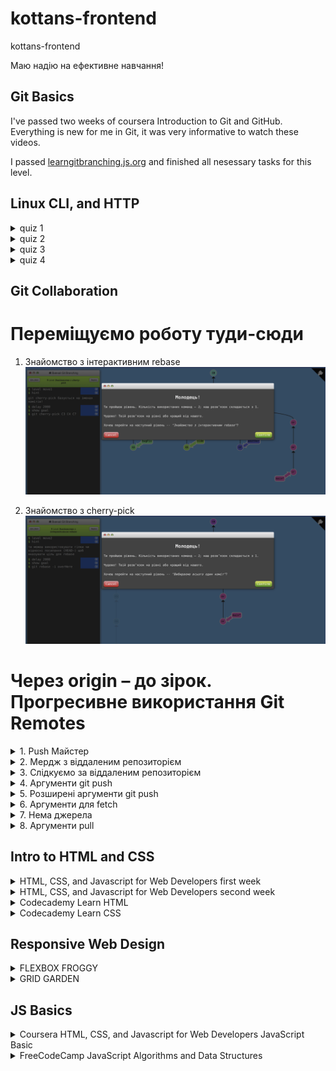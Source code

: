 # kottans-frontend

kottans-frontend

Маю надію на ефективне навчання!

## Git Basics

I've passed two weeks of coursera Introduction to Git and GitHub. Everything is new for me in Git, it was very
informative to watch these videos.

I passed [learngitbranching.js.org](learngitbranching.js.org) and finished all nesessary tasks for this level.

## Linux CLI, and HTTP

<details>
   <summary>quiz 1</summary>

![alt text](https://github.com/GavryshSergii/kottans-frontend/blob/main/task_linux_cli/quiz_1.png "linux quiz 1")
</details>
<details>
   <summary>quiz 2</summary>

![alt text](https://github.com/GavryshSergii/kottans-frontend/blob/main/task_linux_cli/quiz_2.png "linux quiz 2")
</details>
<details>
   <summary>quiz 3</summary>

![alt text](https://github.com/GavryshSergii/kottans-frontend/blob/main/task_linux_cli/quiz_3.png "linux quiz 3")
</details>
<details>
   <summary>quiz 4</summary>

![alt text](https://github.com/GavryshSergii/kottans-frontend/blob/main/task_linux_cli/quiz_4.png "linux quiz 4")
</details>

## Git Collaboration

# Переміщуємо роботу туди-сюди

1. Знайомство з інтерактивним rebase
   ![alt text](https://github.com/GavryshSergii/kottans-frontend/blob/main/task_git_collaboration/move1.png "Знайомство з інтерактивним rebase")

2. Знайомство з cherry-pick
   ![alt text](https://github.com/GavryshSergii/kottans-frontend/blob/main/task_git_collaboration/move2.png "Знайомство з cherry-pick")

# Через origin – до зірок. Прогресивне використання Git Remotes

<details>
   <summary>1. Push Майстер</summary>

![alt text](https://github.com/GavryshSergii/kottans-frontend/blob/main/task_git_collaboration/remoteAdvanced1.png "Push Майстер")
</details>
<details>
   <summary>2. Мердж з віддаленим репозиторієм</summary>

![alt text](https://github.com/GavryshSergii/kottans-frontend/blob/main/task_git_collaboration/remoteAdvanced2.png "Мердж з віддаленим репозиторієм")
</details>
<details>
   <summary>3. Слідкуємо за віддаленим репозиторієм</summary>

![alt text](https://github.com/GavryshSergii/kottans-frontend/blob/main/task_git_collaboration/remoteAdvanced3.png "Слідкуємо за віддаленим репозиторієм")
</details>
<details>
   <summary>4. Аргументи git push</summary>

![alt text](https://github.com/GavryshSergii/kottans-frontend/blob/main/task_git_collaboration/remoteAdvanced4.png "Аргументи git push")
</details>
<details>
   <summary>5. Розширені аргументи git push</summary>

![alt text](https://github.com/GavryshSergii/kottans-frontend/blob/main/task_git_collaboration/remoteAdvanced5.png "Розширені аргументи git push")
</details>
<details>
   <summary>6. Аргументи для fetch</summary>

![alt text](https://github.com/GavryshSergii/kottans-frontend/blob/main/task_git_collaboration/remoteAdvanced6.png "Аргументи для fetch")
</details>
<details>
   <summary>7. Нема джерела</summary>

![alt text](https://github.com/GavryshSergii/kottans-frontend/blob/main/task_git_collaboration/remoteAdvanced7.png "Нема джерела")
</details>
<details>
   <summary>8. Аргументи pull</summary>

![alt text](https://github.com/GavryshSergii/kottans-frontend/blob/main/task_git_collaboration/remoteAdvanced8.png "Аргументи pull ")
</details>

## Intro to HTML and CSS

<details>
   <summary>HTML, CSS, and Javascript for Web Developers first week</summary>

![alt text](https://github.com/GavryshSergii/kottans-frontend/blob/main/task_html_css_intro/coursera_html_css_first_week.png "HTML, CSS, and Javascript for Web Developers first week")
</details>
<details>
   <summary>HTML, CSS, and Javascript for Web Developers second week</summary>

![alt text](https://github.com/GavryshSergii/kottans-frontend/blob/main/task_html_css_intro/coursera_html_css_second_week.png "HTML, CSS, and Javascript for Web Developers second week")
</details>
<details>
   <summary>Codecademy Learn HTML</summary>

![alt text](https://github.com/GavryshSergii/kottans-frontend/blob/main/task_html_css_intro/codecademy_learn-html.png "Codecademy Learn HTML")
</details>
<details>
   <summary>Codecademy Learn CSS</summary>

![alt text](https://github.com/GavryshSergii/kottans-frontend/blob/main/task_html_css_intro/codecademy_learn-css.png "Codecademy Learn CSS")
</details>

## Responsive Web Design

<details>
   <summary>FLEXBOX FROGGY</summary>

   <details>
      <summary>Рівень 1</summary>

![alt text](https://github.com/GavryshSergii/kottans-frontend/blob/main/task_responsive_web_design/flexbox_froggy_01.png "FLEXBOX FROGGY рівень 1")

   </details>
   <details>
      <summary>Рівень 2</summary>

![alt text](https://github.com/GavryshSergii/kottans-frontend/blob/main/task_responsive_web_design/flexbox_froggy_02.png "FLEXBOX FROGGY рівень 2")

   </details>
   <details>
      <summary>Рівень 3</summary>

![alt text](https://github.com/GavryshSergii/kottans-frontend/blob/main/task_responsive_web_design/flexbox_froggy_03.png "FLEXBOX FROGGY рівень 3")

   </details>
   <details>
      <summary>Рівень 4</summary>

![alt text](https://github.com/GavryshSergii/kottans-frontend/blob/main/task_responsive_web_design/flexbox_froggy_04.png "FLEXBOX FROGGY рівень 4")

   </details>
   <details>
      <summary>Рівень 5</summary>

![alt text](https://github.com/GavryshSergii/kottans-frontend/blob/main/task_responsive_web_design/flexbox_froggy_05.png "FLEXBOX FROGGY рівень 5")

   </details>
   <details>
      <summary>Рівень 6</summary>

![alt text](https://github.com/GavryshSergii/kottans-frontend/blob/main/task_responsive_web_design/flexbox_froggy_06.png "FLEXBOX FROGGY рівень 6")

   </details>
   <details>
      <summary>Рівень 7</summary>

![alt text](https://github.com/GavryshSergii/kottans-frontend/blob/main/task_responsive_web_design/flexbox_froggy_07.png "FLEXBOX FROGGY рівень 7")

   </details>
   <details>
      <summary>Рівень 8</summary>

![alt text](https://github.com/GavryshSergii/kottans-frontend/blob/main/task_responsive_web_design/flexbox_froggy_08.png "FLEXBOX FROGGY рівень 8")

   </details>
   <details>
      <summary>Рівень 9</summary>

![alt text](https://github.com/GavryshSergii/kottans-frontend/blob/main/task_responsive_web_design/flexbox_froggy_09.png "FLEXBOX FROGGY рівень 9")

   </details>
   <details>
      <summary>Рівень 10</summary>

![alt text](https://github.com/GavryshSergii/kottans-frontend/blob/main/task_responsive_web_design/flexbox_froggy_10.png "FLEXBOX FROGGY рівень 10")

   </details>
   <details>
      <summary>Рівень 11</summary>

![alt text](https://github.com/GavryshSergii/kottans-frontend/blob/main/task_responsive_web_design/flexbox_froggy_11.png "FLEXBOX FROGGY рівень 11")

   </details>
   <details>
      <summary>Рівень 12</summary>

![alt text](https://github.com/GavryshSergii/kottans-frontend/blob/main/task_responsive_web_design/flexbox_froggy_12.png "FLEXBOX FROGGY рівень 12")

   </details>
   <details>
      <summary>Рівень 13</summary>

![alt text](https://github.com/GavryshSergii/kottans-frontend/blob/main/task_responsive_web_design/flexbox_froggy_13.png "FLEXBOX FROGGY рівень 13")

   </details>
   <details>
      <summary>Рівень 14</summary>

![alt text](https://github.com/GavryshSergii/kottans-frontend/blob/main/task_responsive_web_design/flexbox_froggy_14.png "FLEXBOX FROGGY рівень 14")

   </details>
   <details>
      <summary>Рівень 15</summary>

![alt text](https://github.com/GavryshSergii/kottans-frontend/blob/main/task_responsive_web_design/flexbox_froggy_15.png "FLEXBOX FROGGY рівень 15")

   </details>
   <details>
      <summary>Рівень 16</summary>

![alt text](https://github.com/GavryshSergii/kottans-frontend/blob/main/task_responsive_web_design/flexbox_froggy_16.png "FLEXBOX FROGGY рівень 16")

   </details>
   <details>
      <summary>Рівень 17</summary>

![alt text](https://github.com/GavryshSergii/kottans-frontend/blob/main/task_responsive_web_design/flexbox_froggy_17.png "FLEXBOX FROGGY рівень 17")

   </details>
   <details>
      <summary>Рівень 18</summary>

![alt text](https://github.com/GavryshSergii/kottans-frontend/blob/main/task_responsive_web_design/flexbox_froggy_18.png "FLEXBOX FROGGY рівень 18")

   </details>
   <details>
      <summary>Рівень 19</summary>

![alt text](https://github.com/GavryshSergii/kottans-frontend/blob/main/task_responsive_web_design/flexbox_froggy_19.png "FLEXBOX FROGGY рівень 19")

   </details>
   <details>
      <summary>Рівень 20</summary>

![alt text](https://github.com/GavryshSergii/kottans-frontend/blob/main/task_responsive_web_design/flexbox_froggy_20.png "FLEXBOX FROGGY рівень 20")

   </details>
   <details>
      <summary>Рівень 21</summary>

![alt text](https://github.com/GavryshSergii/kottans-frontend/blob/main/task_responsive_web_design/flexbox_froggy_21.png "FLEXBOX FROGGY рівень 21")

   </details>
   <details>
      <summary>Рівень 22</summary>

![alt text](https://github.com/GavryshSergii/kottans-frontend/blob/main/task_responsive_web_design/flexbox_froggy_22.png "FLEXBOX FROGGY рівень 22")

   </details>
   <details>
      <summary>Рівень 23</summary>

![alt text](https://github.com/GavryshSergii/kottans-frontend/blob/main/task_responsive_web_design/flexbox_froggy_23.png "FLEXBOX FROGGY рівень 23")

   </details>
   <details>
      <summary>Рівень 24</summary>

![alt text](https://github.com/GavryshSergii/kottans-frontend/blob/main/task_responsive_web_design/flexbox_froggy_24.png "FLEXBOX FROGGY рівень 24")

   </details>
</details>

<details>
   <summary>GRID GARDEN</summary>

   <details>
      <summary>Рівень 1</summary>

![alt text](https://github.com/GavryshSergii/kottans-frontend/blob/main/task_responsive_web_design/grid_garden_01.png "GRID GARDEN рівень 1")

   </details>
   <details>
      <summary>Рівень 2</summary>

![alt text](https://github.com/GavryshSergii/kottans-frontend/blob/main/task_responsive_web_design/grid_garden_02.png "GRID GARDEN рівень 2")

   </details>
   <details>
      <summary>Рівень 3</summary>

![alt text](https://github.com/GavryshSergii/kottans-frontend/blob/main/task_responsive_web_design/grid_garden_03.png "GRID GARDEN рівень 3")

   </details>
   <details>
      <summary>Рівень 4</summary>

![alt text](https://github.com/GavryshSergii/kottans-frontend/blob/main/task_responsive_web_design/grid_garden_04.png "GRID GARDEN рівень 4")

   </details>
   <details>
      <summary>Рівень 5</summary>

![alt text](https://github.com/GavryshSergii/kottans-frontend/blob/main/task_responsive_web_design/grid_garden_05.png "GRID GARDEN рівень 5")

   </details>
   <details>
      <summary>Рівень 6</summary>

![alt text](https://github.com/GavryshSergii/kottans-frontend/blob/main/task_responsive_web_design/grid_garden_06.png "GRID GARDEN рівень 6")

   </details>
   <details>
      <summary>Рівень 7</summary>

![alt text](https://github.com/GavryshSergii/kottans-frontend/blob/main/task_responsive_web_design/grid_garden_07.png "GRID GARDEN рівень 7")

   </details>
   <details>
      <summary>Рівень 8</summary>

![alt text](https://github.com/GavryshSergii/kottans-frontend/blob/main/task_responsive_web_design/grid_garden_08.png "GRID GARDEN рівень 8")

   </details>
   <details>
      <summary>Рівень 9</summary>

![alt text](https://github.com/GavryshSergii/kottans-frontend/blob/main/task_responsive_web_design/grid_garden_09.png "GRID GARDEN рівень 9")

   </details>
   <details>
      <summary>Рівень 10</summary>

![alt text](https://github.com/GavryshSergii/kottans-frontend/blob/main/task_responsive_web_design/grid_garden_10.png "GRID GARDEN рівень 10")

   </details>
   <details>
      <summary>Рівень 11</summary>

![alt text](https://github.com/GavryshSergii/kottans-frontend/blob/main/task_responsive_web_design/grid_garden_11.png "GRID GARDEN рівень 11")

   </details>
   <details>
      <summary>Рівень 12</summary>

![alt text](https://github.com/GavryshSergii/kottans-frontend/blob/main/task_responsive_web_design/grid_garden_12.png "GRID GARDEN рівень 12")

   </details>
   <details>
      <summary>Рівень 13</summary>

![alt text](https://github.com/GavryshSergii/kottans-frontend/blob/main/task_responsive_web_design/grid_garden_13.png "GRID GARDEN рівень 13")

   </details>
   <details>
      <summary>Рівень 14</summary>

![alt text](https://github.com/GavryshSergii/kottans-frontend/blob/main/task_responsive_web_design/grid_garden_14.png "GRID GARDEN рівень 14")

   </details>
   <details>
      <summary>Рівень 15</summary>

![alt text](https://github.com/GavryshSergii/kottans-frontend/blob/main/task_responsive_web_design/grid_garden_15.png "GRID GARDEN рівень 15")

   </details>
   <details>
      <summary>Рівень 16</summary>

![alt text](https://github.com/GavryshSergii/kottans-frontend/blob/main/task_responsive_web_design/grid_garden_16.png "GRID GARDEN рівень 16")

   </details>
   <details>
      <summary>Рівень 17</summary>

![alt text](https://github.com/GavryshSergii/kottans-frontend/blob/main/task_responsive_web_design/grid_garden_17.png "GRID GARDEN рівень 17")

   </details>
   <details>
      <summary>Рівень 18</summary>

![alt text](https://github.com/GavryshSergii/kottans-frontend/blob/main/task_responsive_web_design/grid_garden_18.png "GRID GARDEN рівень 18")

   </details>
   <details>
      <summary>Рівень 19</summary>

![alt text](https://github.com/GavryshSergii/kottans-frontend/blob/main/task_responsive_web_design/grid_garden_19.png "GRID GARDEN рівень 19")

   </details>
   <details>
      <summary>Рівень 20</summary>

![alt text](https://github.com/GavryshSergii/kottans-frontend/blob/main/task_responsive_web_design/grid_garden_20.png "GRID GARDEN рівень 20")

   </details>
   <details>
      <summary>Рівень 21</summary>

![alt text](https://github.com/GavryshSergii/kottans-frontend/blob/main/task_responsive_web_design/grid_garden_21.png "GRID GARDEN рівень 21")

   </details>
   <details>
      <summary>Рівень 22</summary>

![alt text](https://github.com/GavryshSergii/kottans-frontend/blob/main/task_responsive_web_design/grid_garden_22.png "GRID GARDEN рівень 22")

   </details>
   <details>
      <summary>Рівень 23</summary>

![alt text](https://github.com/GavryshSergii/kottans-frontend/blob/main/task_responsive_web_design/grid_garden_23.png "GRID GARDEN рівень 23")

   </details>
   <details>
      <summary>Рівень 24</summary>

![alt text](https://github.com/GavryshSergii/kottans-frontend/blob/main/task_responsive_web_design/grid_garden_24.png "GRID GARDEN рівень 24")

   </details>
   <details>
      <summary>Рівень 25</summary>

![alt text](https://github.com/GavryshSergii/kottans-frontend/blob/main/task_responsive_web_design/grid_garden_25.png "GRID GARDEN рівень 25")

   </details>
   <details>
      <summary>Рівень 26</summary>

![alt text](https://github.com/GavryshSergii/kottans-frontend/blob/main/task_responsive_web_design/grid_garden_26.png "GRID GARDEN рівень 26")

   </details>
   <details>
      <summary>Рівень 27</summary>

![alt text](https://github.com/GavryshSergii/kottans-frontend/blob/main/task_responsive_web_design/grid_garden_27.png "GRID GARDEN рівень 27")

   </details>
   <details>
      <summary>Рівень 28</summary>

![alt text](https://github.com/GavryshSergii/kottans-frontend/blob/main/task_responsive_web_design/grid_garden_28.png "GRID GARDEN рівень 28")

   </details>
</details>

## JS Basics

<details>
   <summary> Coursera HTML, CSS, and Javascript for Web Developers JavaScript Basic</summary>

![alt text](https://github.com/GavryshSergii/kottans-frontend/blob/main/task_js_basics/codecademy_learn-js.png)

</details>
<details>
      <summary>FreeCodeCamp JavaScript Algorithms and Data Structures</summary>

![alt text](https://github.com/GavryshSergii/kottans-frontend/blob/main/task_js_basics/codecademy_learn-js.png)

</details>

